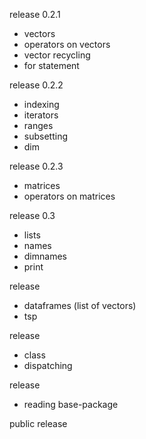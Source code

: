 release 0.2.1

- vectors
- operators on vectors
- vector recycling
- for statement

release 0.2.2

- indexing
- iterators
- ranges
- subsetting
- dim

release 0.2.3

- matrices
- operators on matrices

release 0.3

- lists
- names
- dimnames
- print

release

- dataframes (list of vectors)
- tsp

release

- class
- dispatching

release

- reading base-package

public release
